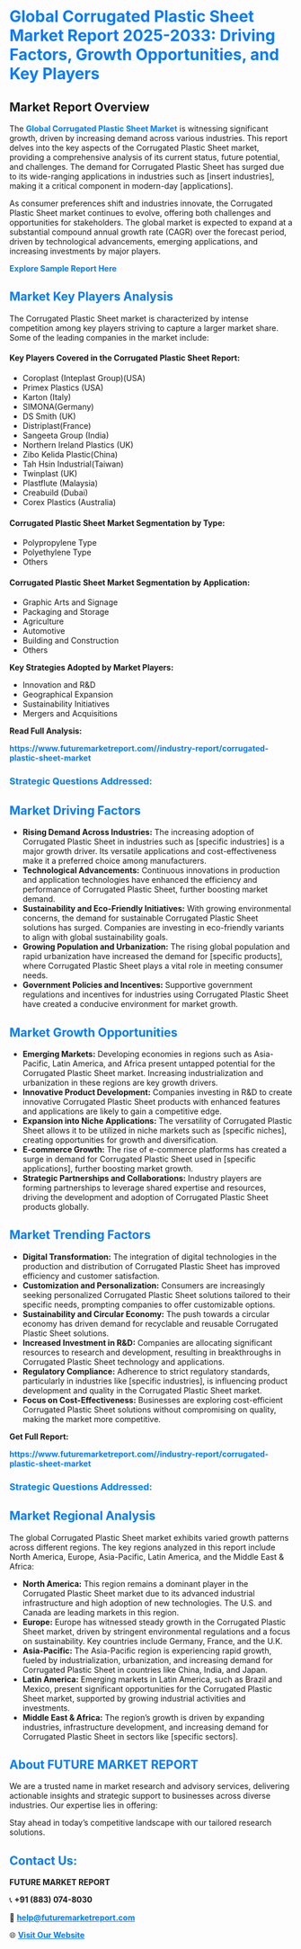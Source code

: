 <h1 style="color: #007BFF;">Global Corrugated Plastic Sheet Market Report 2025-2033: Driving Factors, Growth Opportunities, and Key Players</h1>

<section id="overview">
<h2>Market Report Overview</h2>
<p>The <a href="https://www.futuremarketreport.com//industry-report/corrugated-plastic-sheet-market" style="color: #007BFF; text-decoration: none;"><strong>Global Corrugated Plastic Sheet Market</strong></a> is witnessing significant growth, driven by increasing demand across various industries. This report delves into the key aspects of the Corrugated Plastic Sheet market, providing a comprehensive analysis of its current status, future potential, and challenges. The demand for Corrugated Plastic Sheet has surged due to its wide-ranging applications in industries such as [insert industries], making it a critical component in modern-day [applications].</p>
<p>As consumer preferences shift and industries innovate, the Corrugated Plastic Sheet market continues to evolve, offering both challenges and opportunities for stakeholders. The global market is expected to expand at a substantial compound annual growth rate (CAGR) over the forecast period, driven by technological advancements, emerging applications, and increasing investments by major players.</p>
</section>

<section id="overview">
<p><a href="https://www.futuremarketreport.com//request-sample/reportId=45963" style="color: #007BFF; text-decoration: none;"><strong>Explore Sample Report Here</strong></a></p>
</section>

<section id="key-players">
<h2 style="color: #007BFF;">Market Key Players Analysis</h2>
<p>The Corrugated Plastic Sheet market is characterized by intense competition among key players striving to capture a larger market share. Some of the leading companies in the market include:</p>
<h4>Key Players Covered in the Corrugated Plastic Sheet Report:</h4>
<ul><li>Coroplast (Inteplast Group)(USA)</li><li>Primex Plastics (USA)</li><li>Karton (Italy)</li><li>SIMONA(Germany)</li><li>DS Smith (UK)</li><li>Distriplast(France)</li><li>Sangeeta Group (India)</li><li>Northern Ireland Plastics (UK)</li><li>Zibo Kelida Plastic(China)</li><li>Tah Hsin Industrial(Taiwan)</li><li>Twinplast (UK)</li><li>Plastflute (Malaysia)</li><li>Creabuild (Dubai)</li><li>Corex Plastics (Australia)</li></ul>
<h4>Corrugated Plastic Sheet Market Segmentation by Type:</h4>
<ul><li>Polypropylene Type</li><li>Polyethylene Type</li><li>Others</li></ul>

<h4>Corrugated Plastic Sheet Market Segmentation by Application:</h4>
<ul><li>Graphic Arts and Signage</li><li>Packaging and Storage</li><li>Agriculture</li><li>Automotive</li><li>Building and Construction</li><li>Others</li></ul>
<p><strong>Key Strategies Adopted by Market Players:</strong></p>
<ul>
<li>Innovation and R&D</li>
<li>Geographical Expansion</li>
<li>Sustainability Initiatives</li>
<li>Mergers and Acquisitions</li>
</ul>
</section>

<section>
<p><strong>Read Full Analysis: </strong></p><a href="https://www.futuremarketreport.com//industry-report/corrugated-plastic-sheet-market" style="color: #007BFF; text-decoration: none;"><strong>https://www.futuremarketreport.com//industry-report/corrugated-plastic-sheet-market</strong></a>
<h3 style="color: #007BFF;">Strategic Questions Addressed:</h3>
</section>

<section id="driving-factors">
<h2 style="color: #007BFF;">Market Driving Factors</h2>
<ul>
<li><strong>Rising Demand Across Industries:</strong> The increasing adoption of Corrugated Plastic Sheet in industries such as [specific industries] is a major growth driver. Its versatile applications and cost-effectiveness make it a preferred choice among manufacturers.</li>
<li><strong>Technological Advancements:</strong> Continuous innovations in production and application technologies have enhanced the efficiency and performance of Corrugated Plastic Sheet, further boosting market demand.</li>
<li><strong>Sustainability and Eco-Friendly Initiatives:</strong> With growing environmental concerns, the demand for sustainable Corrugated Plastic Sheet solutions has surged. Companies are investing in eco-friendly variants to align with global sustainability goals.</li>
<li><strong>Growing Population and Urbanization:</strong> The rising global population and rapid urbanization have increased the demand for [specific products], where Corrugated Plastic Sheet plays a vital role in meeting consumer needs.</li>
<li><strong>Government Policies and Incentives:</strong> Supportive government regulations and incentives for industries using Corrugated Plastic Sheet have created a conducive environment for market growth.</li>
</ul>
</section>

<section id="growth-opportunities">
<h2 style="color: #007BFF;">Market Growth Opportunities</h2>
<ul>
<li><strong>Emerging Markets:</strong> Developing economies in regions such as Asia-Pacific, Latin America, and Africa present untapped potential for the Corrugated Plastic Sheet market. Increasing industrialization and urbanization in these regions are key growth drivers.</li>
<li><strong>Innovative Product Development:</strong> Companies investing in R&D to create innovative Corrugated Plastic Sheet products with enhanced features and applications are likely to gain a competitive edge.</li>
<li><strong>Expansion into Niche Applications:</strong> The versatility of Corrugated Plastic Sheet allows it to be utilized in niche markets such as [specific niches], creating opportunities for growth and diversification.</li>
<li><strong>E-commerce Growth:</strong> The rise of e-commerce platforms has created a surge in demand for Corrugated Plastic Sheet used in [specific applications], further boosting market growth.</li>
<li><strong>Strategic Partnerships and Collaborations:</strong> Industry players are forming partnerships to leverage shared expertise and resources, driving the development and adoption of Corrugated Plastic Sheet products globally.</li>
</ul>
</section>

<section id="trending-factors">
<h2 style="color: #007BFF;">Market Trending Factors</h2>
<ul>
<li><strong>Digital Transformation:</strong> The integration of digital technologies in the production and distribution of Corrugated Plastic Sheet has improved efficiency and customer satisfaction.</li>
<li><strong>Customization and Personalization:</strong> Consumers are increasingly seeking personalized Corrugated Plastic Sheet solutions tailored to their specific needs, prompting companies to offer customizable options.</li>
<li><strong>Sustainability and Circular Economy:</strong> The push towards a circular economy has driven demand for recyclable and reusable Corrugated Plastic Sheet solutions.</li>
<li><strong>Increased Investment in R&D:</strong> Companies are allocating significant resources to research and development, resulting in breakthroughs in Corrugated Plastic Sheet technology and applications.</li>
<li><strong>Regulatory Compliance:</strong> Adherence to strict regulatory standards, particularly in industries like [specific industries], is influencing product development and quality in the Corrugated Plastic Sheet market.</li>
<li><strong>Focus on Cost-Effectiveness:</strong> Businesses are exploring cost-efficient Corrugated Plastic Sheet solutions without compromising on quality, making the market more competitive.</li>
</ul>
</section>

<section>
<p><strong>Get Full Report: </strong></p><a href="https://www.futuremarketreport.com//industry-report/corrugated-plastic-sheet-market" style="color: #007BFF; text-decoration: none;"><strong>https://www.futuremarketreport.com//industry-report/corrugated-plastic-sheet-market</strong></a>
<h3 style="color: #007BFF;">Strategic Questions Addressed:</h3>
</section>


<section id="regional-analysis">
<h2 style="color: #007BFF;">Market Regional Analysis</h2>
<p>The global Corrugated Plastic Sheet market exhibits varied growth patterns across different regions. The key regions analyzed in this report include North America, Europe, Asia-Pacific, Latin America, and the Middle East & Africa:</p>
<ul>
<li><strong>North America:</strong> This region remains a dominant player in the Corrugated Plastic Sheet market due to its advanced industrial infrastructure and high adoption of new technologies. The U.S. and Canada are leading markets in this region.</li>
<li><strong>Europe:</strong> Europe has witnessed steady growth in the Corrugated Plastic Sheet market, driven by stringent environmental regulations and a focus on sustainability. Key countries include Germany, France, and the U.K.</li>
<li><strong>Asia-Pacific:</strong> The Asia-Pacific region is experiencing rapid growth, fueled by industrialization, urbanization, and increasing demand for Corrugated Plastic Sheet in countries like China, India, and Japan.</li>
<li><strong>Latin America:</strong> Emerging markets in Latin America, such as Brazil and Mexico, present significant opportunities for the Corrugated Plastic Sheet market, supported by growing industrial activities and investments.</li>
<li><strong>Middle East & Africa:</strong> The region’s growth is driven by expanding industries, infrastructure development, and increasing demand for Corrugated Plastic Sheet in sectors like [specific sectors].</li>
</ul>
</section>

<footer>
<h2 style="color: #007BFF;">About FUTURE MARKET REPORT</h2>
<p>We are a trusted name in market research and advisory services, delivering actionable insights and strategic support to businesses across diverse industries. Our expertise lies in offering:</p>

<p>Stay ahead in today’s competitive landscape with our tailored research solutions.</p>

<h2 style="color: #007BFF;">Contact Us:</h2>
<p><strong>FUTURE MARKET REPORT</strong></p>
<p>📞 <strong>+91 (883) 074-8030</strong></p>
<p>📧 <strong><a href="mailto:help@futuremarketreport.com" style="color: #007BFF;">help@futuremarketreport.com</a></strong></p>
<p>🌐 <strong><a href="https://www.futuremarketreport.com/" style="color: #007BFF;">Visit Our Website</a></strong></p>
</footer>